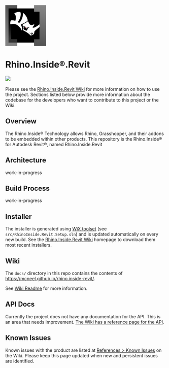 <img src="docs/assets/img/logo.svg" width="128px"/>
<h1>Rhino.Inside®.Revit</h1>
<p>
<a href="https://ci.appveyor.com/project/mcneel/rhino-inside-revit/branch/master"><img src="https://ci.appveyor.com/api/projects/status/9ot0iyjqwb1jdn6m/branch/master?svg=true"></a>
</p>
<p>Please see the <a href="https://www.rhino3d.com/inside/revit/">Rhino.Inside.Revit Wiki</a> for more information on how to use the project. Sections listed below provide more information about the codebase for the developers who want to contribute to this project or the Wiki.
</p>

## Overview

The Rhino.Inside® Technology allows Rhino, Grasshopper, and their addons to be embedded within other products. This repository is the Rhino.Inside® for Autodesk Revit®, named Rhino.Inside.Revit

## Architecture

work-in-progress

## Build Process

work-in-progress

## Installer

The installer is generated using [WiX toolset](https://wixtoolset.org/) (see `src/RhinoInside.Revit.Setup.sln`) and is updated automatically on every new build. See the [Rhino.Inside.Revit Wiki](https://www.rhino3d.com/inside/revit/) homepage to download them most recent installers.

## Wiki

The `docs/` directory in this repo contains the contents of https://mcneel.github.io/rhino.inside-revit/.

See [Wiki Readme](docs/readme.md) for more information.

## API Docs

Currently the project does not have any documentation for the API. This is an area that needs improvement. [The Wiki has a reference page for the API](https://www.rhino3d.com/inside/revit/beta/reference/rir-api).

## Known Issues

Known issues with the product are listed at [References > Known Issues](https://www.rhino3d.com/inside/revit/beta/reference/known-issues) on the Wiki. Please keep this page updated when new and persistent issues are identified.
